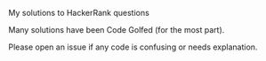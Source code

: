 My solutions to HackerRank questions

Many solutions have been Code Golfed (for the most part).

Please open an issue if any code is confusing or needs explanation.
